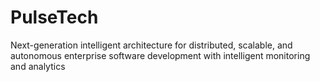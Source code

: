 # PulseTech
Next-generation intelligent architecture for distributed, scalable, and autonomous enterprise software development with intelligent monitoring and analytics
